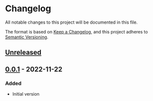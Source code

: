# Changelog

All notable changes to this project will be documented in this file.

The format is based on [Keep a Changelog](https://keepachangelog.com/en/1.0.0/),
and this project adheres to [Semantic Versioning](https://semver.org/spec/v2.0.0.html).



## [Unreleased]



## [0.0.1] - 2022-11-22
### Added
- Initial version



[Unreleased]: https://github.com/hsbc/tslumen/compare/0.0.1...HEAD
[0.0.1]: https://github.com/hsbc/tslumen/releases/tag/0.0.1

